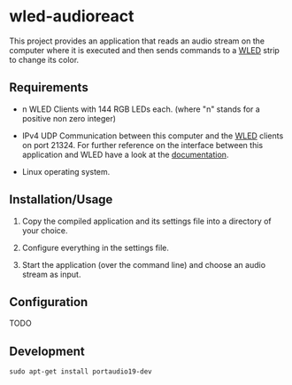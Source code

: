# wled-audioreact

This project provides an application that reads an audio stream on the computer where it is executed and then sends commands to a [WLED](https://kno.wled.ge/) strip to change its color.

## Requirements

- n WLED Clients with 144 RGB LEDs each. (where "n" stands for a positive non zero integer)

- IPv4 UDP Communication between this computer and the [WLED](https://kno.wled.ge/) clients on port 21324. For further reference on the interface between this application and WLED have a look at the [documentation](https://kno.wled.ge/interfaces/udp-realtime/).

- Linux operating system.

## Installation/Usage

1. Copy the compiled application and its settings file into a directory of your choice.

2. Configure everything in the settings file.

3. Start the application (over the command line) and choose an audio stream as input.

## Configuration

TODO

## Development

```shell
sudo apt-get install portaudio19-dev
```